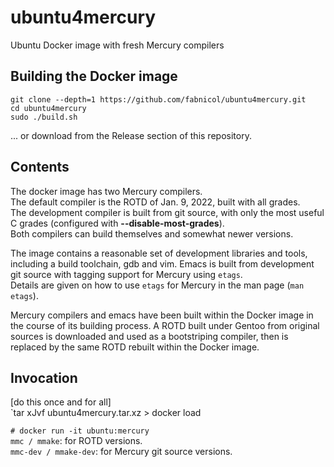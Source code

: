 # ubuntu4mercury
   
Ubuntu Docker image with fresh Mercury compilers

## Building the Docker image

    git clone --depth=1 https://github.com/fabnicol/ubuntu4mercury.git
    cd ubuntu4mercury
    sudo ./build.sh

... or download from the Release section of this repository.

## Contents

The docker image has two Mercury compilers.   
The default compiler is the ROTD of Jan. 9, 2022, built with all grades.   
The development compiler is built from git source, with only the most 
useful C grades (configured with **--disable-most-grades**).   
Both compilers can build themselves and somewhat newer versions.   

The image contains a reasonable set of development libraries and tools,
including a build toolchain, gdb and vim.
Emacs is built from development git source with tagging support for
Mercury using `etags`.  
Details are given on how to use `etags` for Mercury in the man page
(`man etags`).

Mercury compilers and emacs have been built within the Docker image in
the course of its building process. A ROTD built under Gentoo from 
original sources is downloaded and used as a bootstriping compiler,
then is replaced by the same ROTD rebuilt within the Docker image.

## Invocation

[do this once and for all]   
`tar xJvf ubuntu4mercury.tar.xz > docker load

`# docker run -it ubuntu:mercury`  
`mmc / mmake`: for ROTD versions.   
`mmc-dev / mmake-dev`: for Mercury git source versions.   



